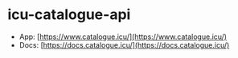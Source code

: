 # icu-catalogue-api
- App: [https://www.catalogue.icu/](https://www.catalogue.icu/)
- Docs: [https://docs.catalogue.icu/](https://docs.catalogue.icu/)
